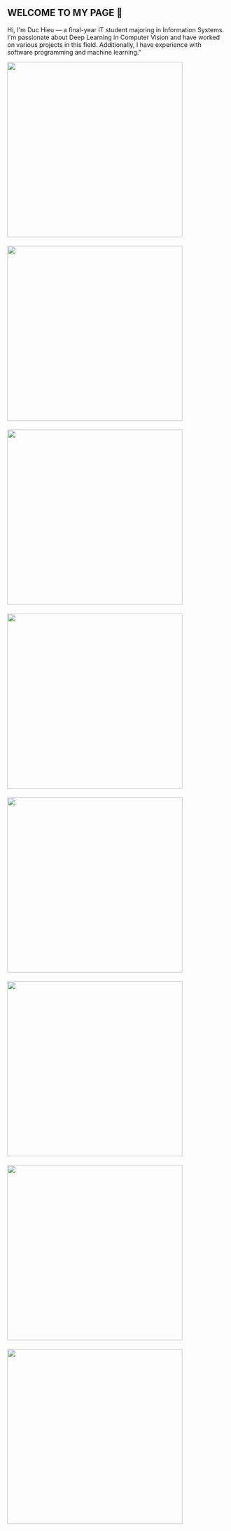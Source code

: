 ## WELCOME TO MY PAGE 👋

Hi, I'm Duc Hieu — a final-year IT student majoring in Information Systems. I'm passionate about Deep Learning in Computer Vision and have worked on various projects in this field. Additionally, I have experience with software programming and machine learning."

<div style="display: flex; flex-wrap: wrap; gap: 20px;">
  <a href="https://github.com/hieuducle/TenisVision/">
    <img width="400" src="https://github-readme-stats.anuraghazra1.vercel.app/api/pin/?username=hieuducle&repo=TenisVision&theme=radical" />
  </a>
  <a href="https://github.com/hieuducle/PriceVision/">
    <img width="400" src="https://github-readme-stats.anuraghazra1.vercel.app/api/pin/?username=hieuducle&repo=PriceVision&theme=merko" />
  </a>
  <a href="https://github.com/hieuducle/RoadCarVision/">
    <img width="400" src="https://github-readme-stats.anuraghazra1.vercel.app/api/pin/?username=hieuducle&repo=RoadCarVision&theme=gruvbox" />
  </a>
  <a href="https://github.com/hieuducle/Cifar10Classification/">
    <img width="400" src="https://github-readme-stats.anuraghazra1.vercel.app/api/pin/?username=hieuducle&repo=Cifar10Classification&theme=gruvbox" />
  </a>
  <a href="https://github.com/hieuducle/CountingPushUp/">
    <img width="400" src="https://github-readme-stats.anuraghazra1.vercel.app/api/pin/?username=hieuducle&repo=CountingPushUp&theme=gruvbox" />
  </a>
  <a href="https://github.com/hieuducle/Chicken/">
    <img width="400" src="https://github-readme-stats.anuraghazra1.vercel.app/api/pin/?username=hieuducle&repo=Chicken&theme=gruvbox" />
  </a>
  <a href="https://github.com/hieuducle/studenScore/">
    <img width="400" src="https://github-readme-stats.anuraghazra1.vercel.app/api/pin/?username=hieuducle&repo=studenScore&theme=dark" />
  </a>
  <a href="https://github.com/hieuducle/Diabetes/">
    <img width="400" src="https://github-readme-stats.anuraghazra1.vercel.app/api/pin/?username=hieuducle&repo=Diabetes&theme=dark" />
  </a>
  
</div>


